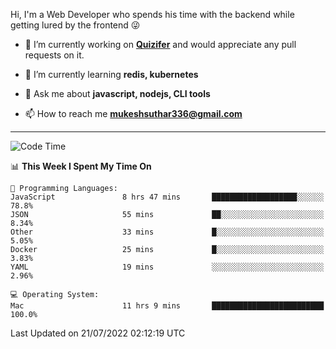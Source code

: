 Hi, I'm a Web Developer who spends his time with the backend while getting lured by the frontend 😜

- 🔭 I’m currently working on **[Quizifer](https://github.com/SutharMukesh/Quizifer/)** and would appreciate any pull requests on it.

- 🌱 I’m currently learning **redis, kubernetes**

- 💬 Ask me about **javascript, nodejs, CLI tools**

- 📫 How to reach me **mukeshsuthar336@gmail.com**

---
<!--START_SECTION:waka-->
![Code Time](http://img.shields.io/badge/Code%20Time-0%20secs-blue)

📊 **This Week I Spent My Time On** 

```text
💬 Programming Languages: 
JavaScript               8 hrs 47 mins       ███████████████████░░░░░░   78.8% 
JSON                     55 mins             ██░░░░░░░░░░░░░░░░░░░░░░░   8.34% 
Other                    33 mins             █░░░░░░░░░░░░░░░░░░░░░░░░   5.05% 
Docker                   25 mins             █░░░░░░░░░░░░░░░░░░░░░░░░   3.83% 
YAML                     19 mins             ░░░░░░░░░░░░░░░░░░░░░░░░░   2.96%

💻 Operating System: 
Mac                      11 hrs 9 mins       █████████████████████████   100.0%

```


 Last Updated on 21/07/2022 02:12:19 UTC
<!--END_SECTION:waka-->
